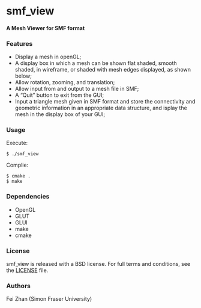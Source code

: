 smf_view
========

#### A Mesh Viewer for SMF format

### Features

- Display a mesh in openGL;
- A display box in which a mesh can be shown flat shaded, smooth shaded, in wireframe, or shaded with mesh edges displayed, as shown below;
- Allow rotation, zooming, and translation;
- Allow input from and output to a mesh file in SMF;
- A “Quit” button to exit from the GUI;
- Input a triangle mesh given in SMF format and store the connectivity and geometric information in an appropriate data structure, and isplay the mesh in the display box of your GUI;

### Usage

Execute:
```
$ ./smf_view
```
Complie:
```
$ cmake .
$ make
```

### Dependencies

- OpenGL
- GLUT
- GLUI
- make
- cmake

### License

smf_view is released with a BSD license. For full terms and conditions, see the [LICENSE](LICENSE) file.

### Authors

Fei Zhan (Simon Fraser University)
